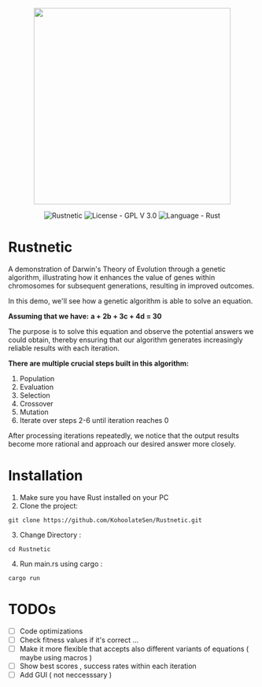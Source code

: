 <p align="center">
  <img src="https://github.com/KohoolateSen/Rustnetic/assets/98024986/35b788a4-48d9-4d8a-bbe3-b01508d39128" width="400em" height="400em"/>
</p>

<p align="center">
  <img src="https://img.shields.io/badge/_Rustnetic-ff5733?logo=github" alt=" Rustnetic">
  <img src="https://img.shields.io/badge/License-GPL_V_3.0-ea3c00?logo=gnu" alt="License - GPL V 3.0"/>
  <img src="https://img.shields.io/badge/Language-Rust-e2722e?logo=rust&logoColor=e2722e" alt="Language - Rust">
</p>

# Rustnetic

A demonstration of Darwin's Theory of Evolution through a genetic algorithm, illustrating how it enhances the value of genes within chromosomes for subsequent generations, resulting in improved outcomes.

In this demo, we'll see how a genetic algorithm is able to solve an equation.

**Assuming that we have:**
**a + 2b + 3c + 4d = 30**

The purpose is to solve this equation and observe the potential answers we could obtain, thereby ensuring that our algorithm generates increasingly reliable results with each iteration.

**There are multiple crucial steps built in this algorithm:**

1. Population
2. Evaluation
3. Selection
4. Crossover
5. Mutation
6. Iterate over steps 2-6 until iteration reaches 0

After processing iterations repeatedly, we notice that the output results become more rational and approach our desired answer more closely.

# Installation

1. Make sure you have Rust installed on your PC
2. Clone the project:
```
git clone https://github.com/KohoolateSen/Rustnetic.git
```
3. Change Directory :
```
cd Rustnetic
```
4. Run main.rs using cargo :
```
cargo run
```
# TODOs
- [ ] Code optimizations
- [ ] Check fitness values if it's correct ...
- [ ] Make it more flexible that accepts also different variants of equations ( maybe using macros )
- [ ] Show best scores , success rates within each iteration
- [ ] Add GUI ( not neccesssary )
